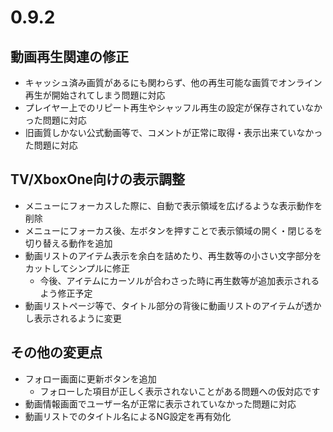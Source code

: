 ﻿# 0.9.2

## 動画再生関連の修正

* キャッシュ済み画質があるにも関わらず、他の再生可能な画質でオンライン再生が開始されてしまう問題に対応
* プレイヤー上でのリピート再生やシャッフル再生の設定が保存されていなかった問題に対応
* 旧画質しかない公式動画等で、コメントが正常に取得・表示出来ていなかった問題に対応

## TV/XboxOne向けの表示調整

* メニューにフォーカスした際に、自動で表示領域を広げるような表示動作を削除
* メニューにフォーカス後、左ボタンを押すことで表示領域の開く・閉じるを切り替える動作を追加
* 動画リストのアイテム表示を余白を詰めたり、再生数等の小さい文字部分をカットしてシンプルに修正
  * 今後、アイテムにカーソルが合わさった時に再生数等が追加表示されるよう修正予定
* 動画リストページ等で、タイトル部分の背後に動画リストのアイテムが透かし表示されるように変更


## その他の変更点

* フォロー画面に更新ボタンを追加
  * フォローした項目が正しく表示されないことがある問題への仮対応です
* 動画情報画面でユーザー名が正常に表示されていなかった問題に対応
* 動画リストでのタイトル名によるNG設定を再有効化

